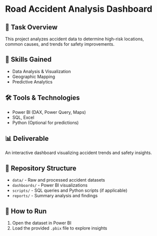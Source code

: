 # Road Accident Analysis Dashboard  

## 📌 Task Overview  
This project analyzes accident data to determine high-risk locations, common causes, and trends for safety improvements.

## 🚀 Skills Gained  
- Data Analysis & Visualization  
- Geographic Mapping  
- Predictive Analytics  

## 🛠️ Tools & Technologies  
- Power BI (DAX, Power Query, Maps)  
- SQL, Excel  
- Python (Optional for predictions)  

## 📊 Deliverable  
An interactive dashboard visualizing accident trends and safety insights.

## 📂 Repository Structure  
- `data/` - Raw and processed accident datasets  
- `dashboards/` - Power BI visualizations  
- `scripts/` - SQL queries and Python scripts (if applicable)  
- `reports/` - Summary analysis and findings  

## 📜 How to Run  
1. Open the dataset in Power BI  
2. Load the provided `.pbix` file to explore insights